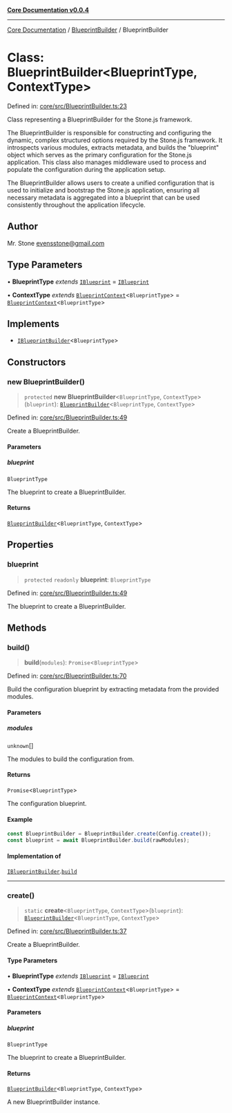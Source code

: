 [**Core Documentation v0.0.4**](../../README.md)

***

[Core Documentation](../../modules.md) / [BlueprintBuilder](../README.md) / BlueprintBuilder

# Class: BlueprintBuilder\<BlueprintType, ContextType\>

Defined in: [core/src/BlueprintBuilder.ts:23](https://github.com/stonemjs/core/blob/93efe04ef1a71ad6f49c3b315da54d45ace50f23/src/BlueprintBuilder.ts#L23)

Class representing a BlueprintBuilder for the Stone.js framework.

The BlueprintBuilder is responsible for constructing and configuring the dynamic, complex structured options required by the Stone.js framework.
It introspects various modules, extracts metadata, and builds the "blueprint" object which serves as the primary configuration for the Stone.js application.
This class also manages middleware used to process and populate the configuration during the application setup.

The BlueprintBuilder allows users to create a unified configuration that is used to initialize and bootstrap the Stone.js application,
ensuring all necessary metadata is aggregated into a blueprint that can be used consistently throughout the application lifecycle.

## Author

Mr. Stone <evensstone@gmail.com>

## Type Parameters

• **BlueprintType** *extends* [`IBlueprint`](../../declarations/type-aliases/IBlueprint.md) = [`IBlueprint`](../../declarations/type-aliases/IBlueprint.md)

• **ContextType** *extends* [`BlueprintContext`](../../declarations/interfaces/BlueprintContext.md)\<`BlueprintType`\> = [`BlueprintContext`](../../declarations/interfaces/BlueprintContext.md)\<`BlueprintType`\>

## Implements

- [`IBlueprintBuilder`](../../declarations/interfaces/IBlueprintBuilder.md)\<`BlueprintType`\>

## Constructors

### new BlueprintBuilder()

> `protected` **new BlueprintBuilder**\<`BlueprintType`, `ContextType`\>(`blueprint`): [`BlueprintBuilder`](BlueprintBuilder.md)\<`BlueprintType`, `ContextType`\>

Defined in: [core/src/BlueprintBuilder.ts:49](https://github.com/stonemjs/core/blob/93efe04ef1a71ad6f49c3b315da54d45ace50f23/src/BlueprintBuilder.ts#L49)

Create a BlueprintBuilder.

#### Parameters

##### blueprint

`BlueprintType`

The blueprint to create a BlueprintBuilder.

#### Returns

[`BlueprintBuilder`](BlueprintBuilder.md)\<`BlueprintType`, `ContextType`\>

## Properties

### blueprint

> `protected` `readonly` **blueprint**: `BlueprintType`

Defined in: [core/src/BlueprintBuilder.ts:49](https://github.com/stonemjs/core/blob/93efe04ef1a71ad6f49c3b315da54d45ace50f23/src/BlueprintBuilder.ts#L49)

The blueprint to create a BlueprintBuilder.

## Methods

### build()

> **build**(`modules`): `Promise`\<`BlueprintType`\>

Defined in: [core/src/BlueprintBuilder.ts:70](https://github.com/stonemjs/core/blob/93efe04ef1a71ad6f49c3b315da54d45ace50f23/src/BlueprintBuilder.ts#L70)

Build the configuration blueprint by extracting metadata from the provided modules.

#### Parameters

##### modules

`unknown`[]

The modules to build the configuration from.

#### Returns

`Promise`\<`BlueprintType`\>

The configuration blueprint.

#### Example

```typescript
const BlueprintBuilder = BlueprintBuilder.create(Config.create());
const blueprint = await BlueprintBuilder.build(rawModules);
```

#### Implementation of

[`IBlueprintBuilder`](../../declarations/interfaces/IBlueprintBuilder.md).[`build`](../../declarations/interfaces/IBlueprintBuilder.md#build)

***

### create()

> `static` **create**\<`BlueprintType`, `ContextType`\>(`blueprint`): [`BlueprintBuilder`](BlueprintBuilder.md)\<`BlueprintType`, `ContextType`\>

Defined in: [core/src/BlueprintBuilder.ts:37](https://github.com/stonemjs/core/blob/93efe04ef1a71ad6f49c3b315da54d45ace50f23/src/BlueprintBuilder.ts#L37)

Create a BlueprintBuilder.

#### Type Parameters

• **BlueprintType** *extends* [`IBlueprint`](../../declarations/type-aliases/IBlueprint.md) = [`IBlueprint`](../../declarations/type-aliases/IBlueprint.md)

• **ContextType** *extends* [`BlueprintContext`](../../declarations/interfaces/BlueprintContext.md)\<`BlueprintType`\> = [`BlueprintContext`](../../declarations/interfaces/BlueprintContext.md)\<`BlueprintType`\>

#### Parameters

##### blueprint

`BlueprintType`

The blueprint to create a BlueprintBuilder.

#### Returns

[`BlueprintBuilder`](BlueprintBuilder.md)\<`BlueprintType`, `ContextType`\>

A new BlueprintBuilder instance.
